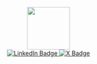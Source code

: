 <div id="header" align="center">
<img src="https://media.giphy.com/media/IpNXraBXBQQRFzxg6p/giphy.gif" width="100"/>

    
<div id="badges">
  <a href="https://www.linkedin.com/in/m-zohaibnasir/">
    <img src="https://img.shields.io/badge/Mzohaibnasir-blue?style=for-the-badge&logo=linkedin&logoColor=white" alt="LinkedIn Badge"/>
  </a>
  <a href="https://twitter.com/m_zohaibnasir">
    <img src="https://img.shields.io/badge/mzohaibnasir-white?logo=X&logoColor=black&style=for-the-badge" alt="X Badge"/>
      
<!--     <img alt="X (formerly Twitter) Follow" src="https://img.shields.io/twitter/follow/:user"> -->

  </a>
</div>


</div>
